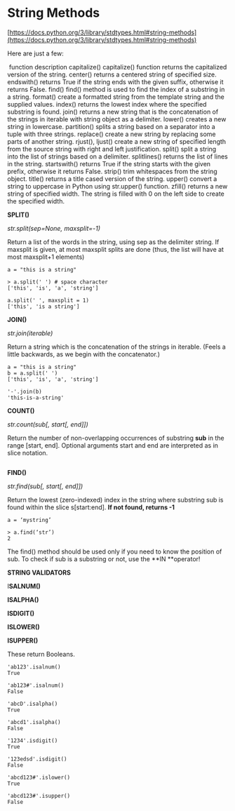 # String Methods

[https://docs.python.org/3/library/stdtypes.html#string-methods](https://docs.python.org/3/library/stdtypes.html#string-methods)

Here are just a few:

`​`​ function description capitalize() capitalize() function returns the capitalized version of the string. center() returns a centered string of specified size. endswith() returns True if the string ends with the given suffix, otherwise it returns False. find() find() method is used to find the index of a substring in a string. format() create a formatted string from the template string and the supplied values. index() returns the lowest index where the specified substring is found. join() returns a new string that is the concatenation of the strings in iterable with string object as a delimiter. lower() creates a new string in lowercase. partition() splits a string based on a separator into a tuple with three strings. replace() create a new string by replacing some parts of another string. rjust(), ljust() create a new string of specified length from the source string with right and left justification. split() split a string into the list of strings based on a delimiter. splitlines() returns the list of lines in the string. startswith() returns True if the string starts with the given prefix, otherwise it returns False. strip() trim whitespaces from the string object. title() returns a title cased version of the string. upper() convert a string to uppercase in Python using str.upper() function. zfill() returns a new string of specified width. The string is filled with 0 on the left side to create the specified width.

**SPLIT()**

_str.split(sep=None, maxsplit=-1)_

Return a list of the words in the string, using sep as the delimiter string. If maxsplit is given, at most maxsplit splits are done (thus, the list will have at most maxsplit+1 elements)

```
a = "this is a string"

> a.split(' ') # space character
['this', 'is', 'a', 'string']

a.split(' ', maxsplit = 1)
['this', 'is a string']
```

**JOIN()**

_str.join(iterable)_

Return a string which is the concatenation of the strings in iterable. (Feels a little backwards, as we begin with the concatenator.)

```
a = "this is a string"
b = a.split(' ')
['this', 'is', 'a', 'string']

'-'.join(b)
'this-is-a-string'
```

**COUNT()**

_str.count(sub\[, start\[, end]])_

Return the number of non-overlapping occurrences of substring **sub** in the range \[start, end]. Optional arguments start and end are interpreted as in slice notation.

```
```

**FIND()**

_str.find(sub\[, start\[, end]])_

Return the lowest (zero-indexed) index in the string where substring sub is found within the slice s\[start:end]. **If not found, returns -1**

```
a = ‘mystring’

> a.find(‘str’)
2
```

The find() method should be used only if you need to know the position of sub. To check if sub is a substring or not, use the **IN **operator!

**STRING VALIDATORS**

I**SALNUM()**

**ISALPHA()**

**ISDIGIT()**

**ISLOWER()**

**ISUPPER()**

These return Booleans.

```
'ab123'.isalnum()
True

'ab123#'.isalnum()
False

'abcD'.isalpha()
True

'abcd1'.isalpha()
False

'1234'.isdigit()
True

'123edsd'.isdigit()
False

'abcd123#'.islower()
True

'abcd123#'.isupper()
False
```
